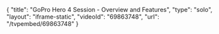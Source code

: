 {
    "title": "GoPro Hero 4 Session - Overview and Features",
    "type": "solo",
    "layout": "iframe-static",
    "videoId": "69863748",
    "url": "\/tvpembed\/69863748"
}